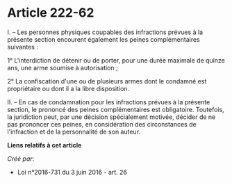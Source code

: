 # Article 222-62

I. – Les personnes physiques coupables des infractions prévues à la présente section encourent également les peines
complémentaires suivantes :

1° L'interdiction de détenir ou de porter, pour une durée maximale de quinze ans, une arme soumise à autorisation ;

2° La confiscation d'une ou de plusieurs armes dont le condamné est propriétaire ou dont il a la libre disposition.

II. – En cas de condamnation pour les infractions prévues à la présente section, le prononcé des peines complémentaires est
obligatoire. Toutefois, la juridiction peut, par une décision spécialement motivée, décider de ne pas prononcer ces peines,
en considération des circonstances de l'infraction et de la personnalité de son auteur.

**Liens relatifs à cet article**

_Créé par_:

  - Loi n°2016-731 du 3 juin 2016 - art. 26
